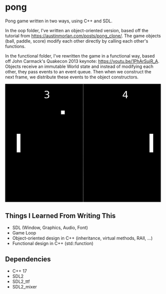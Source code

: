 # pong

Pong game written in two ways, using C++ and SDL.  

In the oop folder, I've written an object-oriented version, based off the tutorial from https://austinmorlan.com/posts/pong_clone/. The game objects (ball, paddle, score) modify each other directly by calling each other's functions.

In the functional folder, I've rewritten the game in a functional way, based off John Carmack's Quakecon 2013 keynote: https://youtu.be/1PhArSujR_A. Objects receive an immutable World state and instead of modifying each other, they pass events to an event queue. Then when we construct the next frame, we distribute these events to the object constructors. 

![Gameplay Demo](demo.png)

## Things I Learned From Writing This

- SDL (Window, Graphics, Audio, Font)
- Game Loop
- Object-oriented design in C++ (inheritance, virtual methods, RAII, ...)
- Functional design in C++ (std::function)

## Dependencies

- C++ 17  
- SDL2  
- SDL2_ttf 
- SDL2_mixer